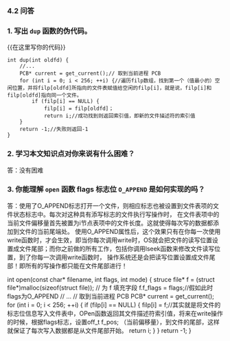 ### 4.2 问答

### 1. 写出 `dup` 函数的伪代码。

{{在这里写你的代码}}
```
int dup(int oldfd) {
    //...
    PCB* current = get_current();// 取到当前进程 PCB
    for (int i = 0; i < 256; ++i) {//遍历filp数组，找到第一个（值最小的）空闲位置，并将filp[oldfd]所指向的文件表赋值给空闲的filp[i]，就是说，filp[i]和filp[oldfd]指向同一个文件。
        if (filp[i] == NULL) {
            filp[i] = filp[oldfd]；
            return i;//成功找到则返回索引值，即新的文件描述符的索引值
    }
    return -1;//失败则返回-1              
}
```

### 2. 学习本文知识点对你来说有什么困难？

答：没有困难

### 3. 你能理解 `open` 函数 flags 标志位 `O_APPEND` 是如何实现的吗？

答：使用了O_APPEND标志打开一个文件，则相应标志也被设置到文件表项的文件状态标志中。每次对这种具有添写标志的文件执行写操作时，
    在文件表项中的当前文件偏移量首先被置为i节点表项中的文件长度。这就使得每次写的数据都添加到文件的当前尾端处。
    使用O_APPEND属性后，这个效果只有在你每一次使用write函数时，才会生效，即当你每次调用write时，OS就会把文件的读写位置设置成文件尾部；而你之前做的所有工作，包括你调用lseek函数来修改文件读写位置，到了你每一次调用write函数时，
    操作系统还是会把读写位置设置成文件尾部！即所有的写操作都只能在文件尾部进行！
    
int open(const char* filename, int flags, int mode) {
    struce file* f = (struct file*)malloc(sizeof(struct file));
    // 为 f 填充字段
    f.f_flags  = flags;//假如此时flags为O_APPEND
    // ...
    // 取到当前进程 PCB
    PCB* current = get_current();
    for (int i = 0; i < 256; ++i) {
        if (filp[i] == NULL) {
            filp[i] = f;//其实就是将文件的标志位信息写入文件表中，OPen函数返回其文件描述符索引值，将来在write操作的时候，根据flags标志，设置off_t f_pos; （当前偏移量），到文件的尾部，这样就保证了每次写入数据都是从文件尾部开始。
            return i;
        }
    }
    return -1;
} 
